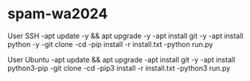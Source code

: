 # spam-wa2024

User SSH
-apt update -y && apt upgrade -y
-apt install git -y
-apt install python -y
-git clone
-cd
-pip install -r install.txt
-python run.py

User Ubuntu
-apt update && apt upgrade
-apt install git -y
-apt install python3-pip
-git clone
-cd
-pip3 install -r install.txt
-python3 run.py
